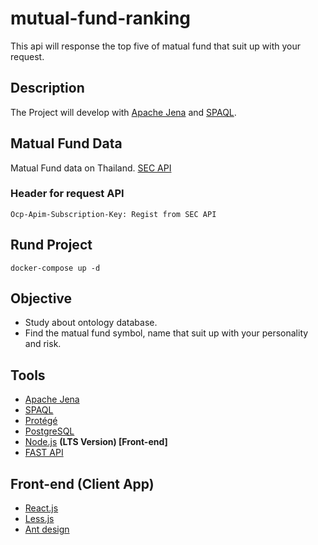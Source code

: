 # mutual-fund-ranking
This api will response the top five of matual fund that suit up with your request.

## Description
The Project will develop with [Apache Jena](https://jena.apache.org/) and [SPAQL](https://www.w3.org/TR/rdf-sparql-query/).

## Matual Fund Data
Matual Fund data on Thailand. [SEC API](https://api-portal.sec.or.th/)
### Header for request API 
```
Ocp-Apim-Subscription-Key: Regist from SEC API
```

## Rund Project
```
docker-compose up -d
```


## Objective
- Study about ontology database.
- Find the matual fund symbol, name that suit up with your personality and risk.

## Tools
- [Apache Jena](https://jena.apache.org/)
- [SPAQL](https://www.w3.org/TR/rdf-sparql-query/)
- [Protégé](https://protege.stanford.edu/)
- [PostgreSQL](https://www.postgresql.org/download/) 
- [Node.js](https://nodejs.org/en/) __(LTS Version) [Front-end]__
- [FAST API](https://fastapi.tiangolo.com/)
## Front-end (Client App)
- [React.js](https://reactjs.org/)
- [Less.js](http://lesscss.org/) 
- [Ant design](https://ant.design/)
